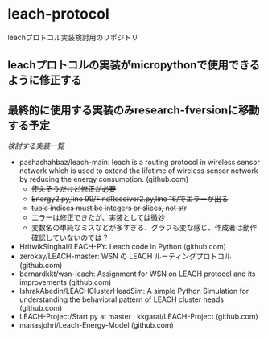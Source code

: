 # leach-protocol
 leachプロトコル実装検討用のリポジトリ

 ## leachプロトコルの実装がmicropythonで使用できるように修正する
 ## 最終的に使用する実装のみresearch-fversionに移動する予定

 *検討する実装一覧*
 - pashashahbaz/leach-main: leach is a routing protocol in wireless sensor network which is used to extend the lifetime of wireless sensor network by reducing the energy consumption. (github.com)
   - ~~使えそうだけど修正が必要~~
   - ~~Energy2.py,line 99/FindReceiver2.py,line 16/でエラーが出る~~
   - ~~tuple indices must be integers or slices, not str~~
   - エラーは修正できたが、実装としては微妙
   - 変数名の単純なミスなどが多すぎる、グラフも変な感じ、作成者は動作確認していないのでは？
 - HritwikSinghal/LEACH-PY: Leach code in Python (github.com)
 - zerokay/LEACH-master: WSN の LEACH ルーティングプロトコル (github.com)
 - bernardkkt/wsn-leach: Assignment for WSN on LEACH protocol and its improvements (github.com)
 -  IshrakAbedin/LEACHClusterHeadSim: A simple Python Simulation for understanding the behavioral pattern of LEACH cluster heads (github.com)
 - LEACH-Project/Start.py at master · kkgarai/LEACH-Project (github.com)
 - manasjohri/Leach-Energy-Model (github.com)
